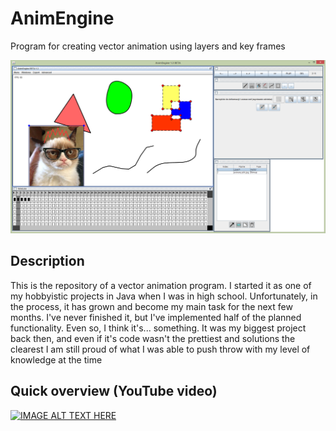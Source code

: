 # AnimEngine
Program for creating vector animation using layers and key frames

![alt text](https://github.com/DehydratedWater/AnimEngine/blob/master/log/img/AnimEngie2.png)

## Description
This is the repository of a vector animation program. I started it as one of my hobbyistic projects in Java when I was in high school. Unfortunately, in the process, it has grown and become my main task for the next few months. I've never finished it, but I've implemented half of the planned functionality.  Even so, I think it's... something. It was my biggest project back then, and even if it's code wasn't the prettiest and solutions the clearest I am still proud of what I was able to push throw with my level of knowledge at the time

## Quick overview (YouTube video)

[![IMAGE ALT TEXT HERE](https://img.youtube.com/vi/slExAxk0daA/0.jpg)](https://www.youtube.com/watch?v=slExAxk0daA)
